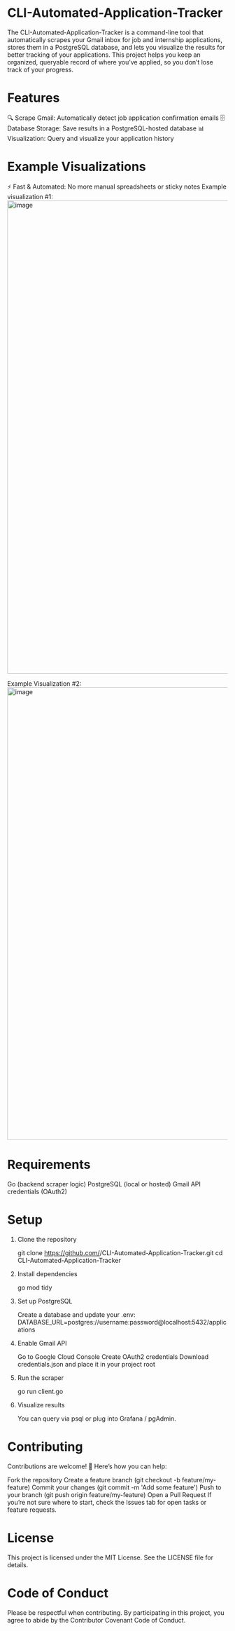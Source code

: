 # CLI-Automated-Application-Tracker

The CLI-Automated-Application-Tracker is a command-line tool that automatically scrapes your Gmail inbox for job and internship applications, stores them in a PostgreSQL database, and lets you visualize the results for better tracking of your applications.
This project helps you keep an organized, queryable record of where you’ve applied, so you don’t lose track of your progress.

# Features

🔍 Scrape Gmail: Automatically detect job application confirmation emails
🗄 Database Storage: Save results in a PostgreSQL-hosted database
📊 Visualization: Query and visualize your application history

# Example Visualizations

⚡ Fast & Automated: No more manual spreadsheets or sticky notes
Example visualization #1:
<img width="1814" height="1080" alt="image" src="https://github.com/user-attachments/assets/8f90cc7d-b1e1-42a3-bc5e-9b90a2927fe0" />

Example Visualization #2:
<img width="1513" height="1033" alt="image" src="https://github.com/user-attachments/assets/870ab181-9ead-4dbe-9087-733100a17d0a" />

# Requirements
Go (backend scraper logic)
PostgreSQL (local or hosted)
Gmail API credentials (OAuth2)

# Setup

1. Clone the repository

   git clone https://github.com/<your-username>/CLI-Automated-Application-Tracker.git
   cd CLI-Automated-Application-Tracker


2. Install dependencies

   go mod tidy


3. Set up PostgreSQL
   
   Create a database and update your .env:
   DATABASE_URL=postgres://username:password@localhost:5432/applications


4. Enable Gmail API

   Go to Google Cloud Console
   Create OAuth2 credentials
   Download credentials.json and place it in your project root

5. Run the scraper
   
   go run client.go


6. Visualize results
   
   You can query via psql or plug into Grafana / pgAdmin.

# Contributing

Contributions are welcome! 🎉
Here’s how you can help:

Fork the repository
Create a feature branch (git checkout -b feature/my-feature)
Commit your changes (git commit -m 'Add some feature')
Push to your branch (git push origin feature/my-feature)
Open a Pull Request
If you’re not sure where to start, check the Issues tab for open tasks or feature requests.

# License

This project is licensed under the MIT License. See the LICENSE
 file for details.

# Code of Conduct

Please be respectful when contributing. By participating in this project, you agree to abide by the Contributor Covenant Code of Conduct.
